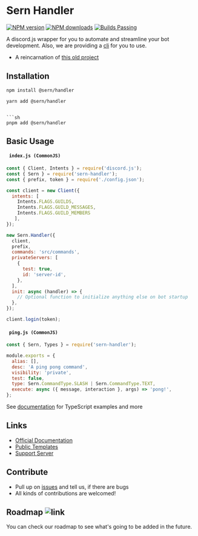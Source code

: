 # Sern Handler

<a href="https://www.npmjs.com/package/@sern/handler">
<img src="https://img.shields.io/npm/v/@sern/handler?maxAge=3600" alt="NPM version" /></a> <a href="https://www.npmjs.com/package/@sern/handler"><img src="https://img.shields.io/npm/dt/@sern/handler?maxAge=3600" alt="NPM downloads" /></a> <a href="https://www.npmjs.com/package/@sern/handler"><img src="https://img.shields.io/badge/builds-stable" alt="Builds Passing"></a>

A discord.js wrapper for you to automate and streamline your bot development. Also, we are providing a [cli](https://github.com/sern-handler/cli) for you to use.

- A reincarnation of [this old project](https://github.com/jacoobes/sern_handler)

## Installation

```sh
npm install @sern/handler
```

```sh
yarn add @sern/handler
```
```

```sh
pnpm add @sern/handler
```

## Basic Usage

#### ` index.js (CommonJS)`

```js
const { Client, Intents } = require('discord.js');
const { Sern } = require('sern-handler');
const { prefix, token } = require('./config.json');

const client = new Client({
  intents: [
    Intents.FLAGS.GUILDS, 
    Intents.FLAGS.GUILD_MESSAGES,
    Intents.FLAGS.GUILD_MEMBERS
   ],
});

new Sern.Handler({
  client,
  prefix,
  commands: 'src/commands',
  privateServers: [
    {
      test: true,
      id: 'server-id',
    },
  ],
  init: async (handler) => {
    // Optional function to initialize anything else on bot startup
  },
});

client.login(token);
```

#### ` ping.js (CommonJS)`

```js
const { Sern, Types } = require('sern-handler');

module.exports = {
  alias: [],
  desc: 'A ping pong command',
  visibility: 'private',
  test: false,
  type: Sern.CommandType.SLASH | Sern.CommandType.TEXT,
  execute: async ({ message, interaction }, args) => 'pong!',
};
```

See [documentation](https://sern-handler.js.org) for TypeScript examples and more

## Links

- [Official Documentation](https://sern-handler.js.org)
- [Public Templates](https://github.com/sern-handler/templates)
- [Support Server](https://discord.com/invite/Yvb7DnqjXX)

## Contribute

- Pull up on [issues](https://github.com/sern-handler/Sern/issues) and tell us, if there are bugs
- All kinds of contributions are welcomed!

## Roadmap ![link](https://img.shields.io/badge/Coming-Soon-purple)

You can check our roadmap to see what's going to be added in the future.
